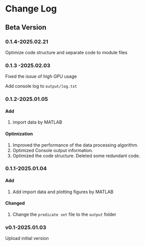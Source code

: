 # Change Log

## Beta Version

### 0.1.4-2025.02.21

Optimize code structure and separate code to module files

### 0.1.3 -2025.02.03

Fixed the issue of high GPU usage

Add console log to `output/log.txt`

### 0.1.2-2025.01.05

#### Add

1. import data by MATLAB

#### Optimization

1. Improved the performance of the data processing algorithm.
2. Optimized Console output information.
3. Optimized the code structure. Deleted some redundant code.

### 0.1.1-2025.01.04

#### Add

1. Add import data and plotting figures by MATLAB

#### Changed

1. Change the `predicate set` file to the `output` folder

### v0.1-2025.01.03

Upload initial version
